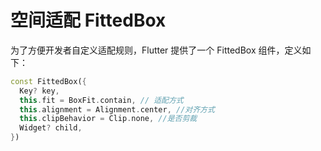# 空间适配 FittedBox

为了方便开发者自定义适配规则，Flutter 提供了一个 FittedBox 组件，定义如下：

``` dart
const FittedBox({
  Key? key,
  this.fit = BoxFit.contain, // 适配方式
  this.alignment = Alignment.center, //对齐方式
  this.clipBehavior = Clip.none, //是否剪裁
  Widget? child,
})
```